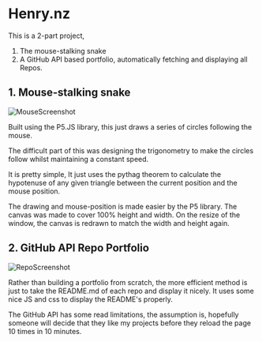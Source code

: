 # Henry.nz

This is a 2-part project, 
1. The mouse-stalking snake
2. A GitHub API based portfolio, automatically fetching and displaying all Repos.

## 1. Mouse-stalking snake

![MouseScreenshot](https://i.imgur.com/Oobdjf3.png)

Built using the P5.JS library, this just draws a series of circles following the mouse.

The difficult part of this was designing the trigonometry to make the circles follow whilst maintaining a constant speed.

It is pretty simple, It just uses the pythag theorem to calculate the hypotenuse of any given triangle between the current position and the mouse position.

The drawing and mouse-position is made easier by the P5 library. The canvas was made to cover 100% height and width. On the resize of the window, the canvas is redrawn to match the width and height again.

## 2. GitHub API Repo Portfolio

![RepoScreenshot](https://i.imgur.com/4QOBgpt.png)

Rather than building a portfolio from scratch, the more efficient method is just to take the README.md of each repo and display it nicely. It uses some nice JS and css to display the README's properly.

The GitHub API has some read limitations, the assumption is, hopefully someone will decide that they like my projects before they reload the page 10 times in 10 minutes.
